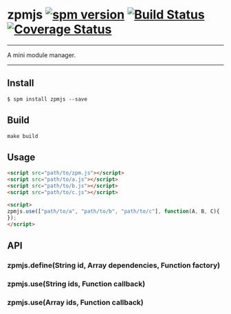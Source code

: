 # zpmjs [![spm version](http://spmjs.io/badge/zpmjs)](http://spmjs.io/package/zpmjs) [![Build Status](https://travis-ci.org/zpmjs/zpmjs.svg)](https://travis-ci.org/zpmjs/zpmjs) [![Coverage Status](https://coveralls.io/repos/zpmjs/zpmjs/badge.png)](https://coveralls.io/r/zpmjs/zpmjs)

---

A mini module manager.

---

## Install

```
$ spm install zpmjs --save
```

## Build

```
make build
```

## Usage

```html
<script src="path/to/zpm.js"></script>
<script src="path/to/a.js"></script>
<script src="path/to/b.js"></script>
<script src="path/to/c.js"></script>

<script>
zpmjs.use(["path/to/a", "path/to/b", "path/to/c"], function(A, B, C){
});
</script>
```

## API

### zpmjs.define(String id, Array dependencies, Function factory)


### zpmjs.use(String ids, Function callback)


### zpmjs.use(Array ids, Function callback)
